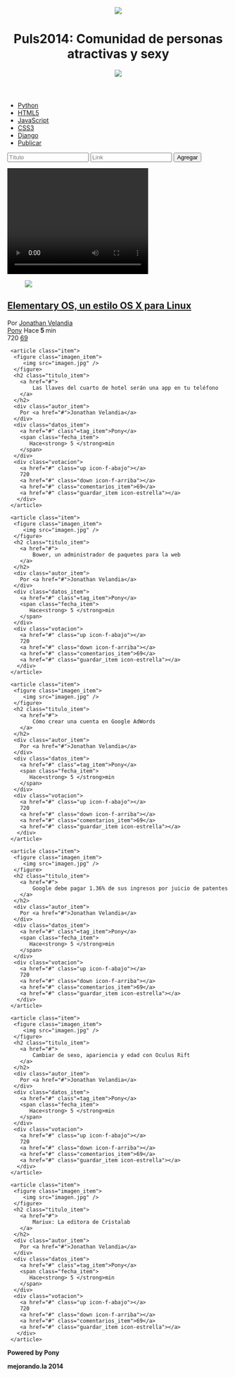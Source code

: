 <!DOCTYPE html>
<html lang="es">
<head>
  <meta charset="utf-8"/>
  <meta name="description" content="Proyecto de la primera generación
  del curso de diseño web online" />
  <meta name="viewport" content="width=device-width, minimum-scale=1, maximum-scale=1"/>
  <title>Puls2014: Comunidad de personas atracticas y sexy</title>
  <link href='http://fonts.googleapis.com/css?family=Open+Sans:400,700' rel='stylesheet' type='text/css'>
  <link rel="stylesheet" href="normalize.css" />
  <link rel="stylesheet" href="estilos.css" />
</head>
<body>
  <header>
     <figure id="logo">
       <img src="logo.png" />
     </figure>
     <h1>
        Puls2014: Comunidad de personas atractivas y sexy
     </h1>
     <figure id="avatar">
       <img src="avatar.jpg" />
     </figure>
  </header>
  <nav>
    <ul>
      <li><a href="#">Python</a></li>
      <li><a href="#">HTML5</a></li>
      <li><a href="#">JavaScript</a></li>
      <li><a href="#">CSS3</a></li>
      <li><a href="#">Django</a></li>
      <li id="publicar_nav">
          <a href="#" class="icon-lapiz">Publicar</a>
      </li>
     </ul>     
  </nav>
  <form action="" id="formulario">
     <input type="text" id="titulo" placeholder="Título" required>
     <input type="url" id="url" placeholder="Link" required>
     <input type="submit" value="Agregar">
  </form>
  <aside>
  <video width="320" height="240" autoplay controls>
  <source src="lecturas.mp4" type="video/mp4">
  <source src="lecturas.ogg" type="video/ogg">
   <!-- Actualiza tu navegador-->
   </video>
   </aside>
  <section id="contenido">
    <article class="item">
      <figure class="imagen_item">
         <img src="imagen.jpg" />
      </figure>
      <h2 class="titulo_item">
        <a href="#">
            Elementary OS, un estilo OS X para Linux
        </a> 
      </h2>
      <div class="autor_item">
        Por <a href="#">Jonathan Velandia</a>
      </div>
      <div class="datos_item">
        <a href="#" class"=tag_item">Pony</a>
        <span class="fecha_item">
           Hace<strong> 5 </strong>min
        </span>
      </div>
      <div class="votacion">
        <a href="#" class="up icon-f-abajo"></a>
        720
        <a href="#" class="down icon-f-arriba"></a>
        <a href="#" class="comentarios_item">69</a>
        <a href="#" class="guardar_item icon-estrella"></a>
       </div>
     </article>
     
     <article class="item">
      <figure class="imagen_item">
         <img src="imagen.jpg" />
      </figure>
      <h2 class="titulo_item">
        <a href="#">
            Las llaves del cuarto de hotel serán una app en tu teléfono
        </a> 
      </h2>
      <div class="autor_item">
        Por <a href="#">Jonathan Velandia</a>
      </div>
      <div class="datos_item">
        <a href="#" class"=tag_item">Pony</a>
        <span class="fecha_item">
           Hace<strong> 5 </strong>min
        </span>
      </div>
      <div class="votacion">
        <a href="#" class="up icon-f-abajo"></a>
        720
        <a href="#" class="down icon-f-arriba"></a>
        <a href="#" class="comentarios_item">69</a>
        <a href="#" class="guardar_item icon-estrella"></a>
       </div>
     </article>
     
     <article class="item">
      <figure class="imagen_item">
         <img src="imagen.jpg" />
      </figure>
      <h2 class="titulo_item">
        <a href="#">
            Bower, un administrador de paquetes para la web
        </a> 
      </h2>
      <div class="autor_item">
        Por <a href="#">Jonathan Velandia</a>
      </div>
      <div class="datos_item">
        <a href="#" class"=tag_item">Pony</a>
        <span class="fecha_item">
           Hace<strong> 5 </strong>min
        </span>
      </div>
      <div class="votacion">
        <a href="#" class="up icon-f-abajo"></a>
        720
        <a href="#" class="down icon-f-arriba"></a>
        <a href="#" class="comentarios_item">69</a>
        <a href="#" class="guardar_item icon-estrella"></a>
       </div>
     </article>
     
     <article class="item">
      <figure class="imagen_item">
         <img src="imagen.jpg" />
      </figure>
      <h2 class="titulo_item">
        <a href="#">
            Cómo crear una cuenta en Google AdWords
        </a> 
      </h2>
      <div class="autor_item">
        Por <a href="#">Jonathan Velandia</a>
      </div>
      <div class="datos_item">
        <a href="#" class"=tag_item">Pony</a>
        <span class="fecha_item">
           Hace<strong> 5 </strong>min
        </span>
      </div>
      <div class="votacion">
        <a href="#" class="up icon-f-abajo"></a>
        720
        <a href="#" class="down icon-f-arriba"></a>
        <a href="#" class="comentarios_item">69</a>
        <a href="#" class="guardar_item icon-estrella"></a>
       </div>
     </article>
     
     <article class="item">
      <figure class="imagen_item">
         <img src="imagen.jpg" />
      </figure>
      <h2 class="titulo_item">
        <a href="#">
            Google debe pagar 1.36% de sus ingresos por juicio de patentes
        </a> 
      </h2>
      <div class="autor_item">
        Por <a href="#">Jonathan Velandia</a>
      </div>
      <div class="datos_item">
        <a href="#" class"=tag_item">Pony</a>
        <span class="fecha_item">
           Hace<strong> 5 </strong>min
        </span>
      </div>
      <div class="votacion">
        <a href="#" class="up icon-f-abajo"></a>
        720
        <a href="#" class="down icon-f-arriba"></a>
        <a href="#" class="comentarios_item">69</a>
        <a href="#" class="guardar_item icon-estrella"></a>
       </div>
     </article>
     
     <article class="item">
      <figure class="imagen_item">
         <img src="imagen.jpg" />
      </figure>
      <h2 class="titulo_item">
        <a href="#">
            Cambiar de sexo, apariencia y edad con Oculus Rift
        </a> 
      </h2>
      <div class="autor_item">
        Por <a href="#">Jonathan Velandia</a>
      </div>
      <div class="datos_item">
        <a href="#" class"=tag_item">Pony</a>
        <span class="fecha_item">
           Hace<strong> 5 </strong>min
        </span>
      </div>
      <div class="votacion">
        <a href="#" class="up icon-f-abajo"></a>
        720
        <a href="#" class="down icon-f-arriba"></a>
        <a href="#" class="comentarios_item">69</a>
        <a href="#" class="guardar_item icon-estrella"></a>
       </div>
     </article>
     
     <article class="item">
      <figure class="imagen_item">
         <img src="imagen.jpg" />
      </figure>
      <h2 class="titulo_item">
        <a href="#">
            Mariux: La editora de Cristalab
        </a> 
      </h2>
      <div class="autor_item">
        Por <a href="#">Jonathan Velandia</a>
      </div>
      <div class="datos_item">
        <a href="#" class"=tag_item">Pony</a>
        <span class="fecha_item">
           Hace<strong> 5 </strong>min
        </span>
      </div>
      <div class="votacion">
        <a href="#" class="up icon-f-abajo"></a>
        720
        <a href="#" class="down icon-f-arriba"></a>
        <a href="#" class="comentarios_item">69</a>
        <a href="#" class="guardar_item icon-estrella"></a>
       </div>
     </article>
  </section>
  <footer>
  <p>
    <strong>Powered by Pony</strong>
  </p>
  <p>
    <strong>mejorando.la 2014</strong>
  </p>
  </footer>
 </body>
 </html>
